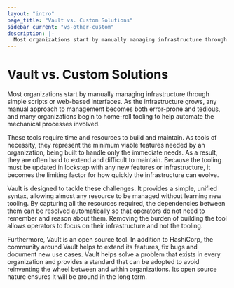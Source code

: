 ```yaml
---
layout: "intro"
page_title: "Vault vs. Custom Solutions"
sidebar_current: "vs-other-custom"
description: |-
  Most organizations start by manually managing infrastructure through simple scripts or web-based interfaces. As the infrastructure grows, any manual approach to management becomes both error-prone and tedious, and many organizations begin to home-roll tooling to help automate the mechanical processes involved.
---
```


# Vault vs. Custom Solutions

Most organizations start by manually managing infrastructure through
simple scripts or web-based interfaces. As the infrastructure grows,
any manual approach to management becomes both error-prone and tedious,
and many organizations begin to home-roll tooling to help
automate the mechanical processes involved.

These tools require time and resources to build and maintain.
As tools of necessity, they represent the minimum viable
features needed by an organization, being built to handle only
the immediate needs. As a result, they are often hard
to extend and difficult to maintain. Because the tooling must be
updated in lockstep with any new features or infrastructure,
it becomes the limiting factor for how quickly the infrastructure
can evolve.

Vault is designed to tackle these challenges. It provides a simple,
unified syntax, allowing almost any resource to be managed without
learning new tooling. By capturing all the resources required, the
dependencies between them can be resolved automatically so that operators
do not need to remember and reason about them. Removing the burden
of building the tool allows operators to focus on their infrastructure
and not the tooling.

Furthermore, Vault is an open source tool. In addition to
HashiCorp, the community around Vault helps to extend its features,
fix bugs and document new use cases. Vault helps solve a problem
that exists in every organization and provides a standard that can
be adopted to avoid reinventing the wheel between and within organizations.
Its open source nature ensures it will be around in the long term.

